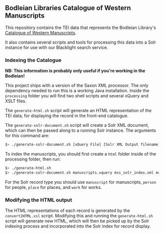 ## Bodleian Libraries Catalogue of Western Manuscripts

This repository contains the TEI data that represents the Bodleian Library's [Catalogue of Western Manuscripts](https://western.bodleian.ox.ac.uk).

It also contains several scripts and tools for processing this data into a Solr instance for use with our
Blacklight search service.

### Indexing the Catalogue

**NB: This information is probably only useful if you're working in the Bodleian!**

This project ships with a version of the Saxon XML processor. The only dependency needed to run this
is a working Java installation. Inside the `processing` folder you will find two shell scripts and several
xQuery and XSLT files.

The `generate-html.sh` script will generate an HTML representation of the TEI data, for displaying
the record in the front-end catalogue.

The `generate-solr-document.sh` script will create a Solr XML document, which can then be passed along
to a running Solr instance. The arguments for this command are:

```bash
$> ./generate-solr-document.sh [xQuery File] [Solr XML Output filename] [Solr record type] [Solr server]
```

To index the manuscripts, you should first create a `html` folder inside of the processing folder, then run:
 
```bash
$> ./generate-html.sh
$> ./generate-solr-document.sh manuscripts.xquery mss_solr_index.xml manuscript [Some Solr Server]
```

For the Solr record type you should use `manuscript` for manuscripts, `person` for people, `place` for places,
and `work` for works.

### Modifying the HTML output

The HTML representations of each record is generated by the `convert2HTML.xsl` script. Modifying this
and running the `generate-html.sh` script will generate new HTML, which will then be picked up by the
Solr indexing process and incorporated into the Solr index for record display.